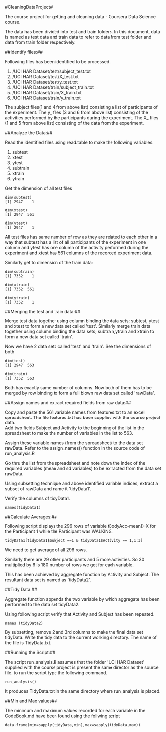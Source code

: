 #CleaningDataProject#


The course project for getting and cleaning data - Coursera Data Science course.

The data has been divided into test and train folders. In this document, data is named as test data and train data to refer to 
data from test folder and data from train folder respectively.


##Identify files:##

Following files has been identified to be processed.

1. /UCI HAR Dataset/test/subject_test.txt
2. /UCI HAR Dataset/test/X_test.txt
3. /UCI HAR Dataset/test/y_test.txt
4. /UCI HAR Dataset/train/subject_train.txt
5. /UCI HAR Dataset/train/X_train.txt
6. /UCI HAR Dataset/train/y_train.txt

The subject files(1 and 4 from above list) consisting a list of participants of the experiment. 
The y_ files (3 and 6 from above list) consisting of the activities performed by the participants during the experiment.
The X_ files (1 and 5 from above list) consisting of the data from the experiment.

##Analyze the Data:##

Read the identified files using read.table to make the following variables.

1. subtest
2. xtest
3. ytest
4. subtrain
5. xtrain
6. ytrain

Get the dimension of all test files

    dim(subtest)
    [1] 2947    1
    
    dim(xtest)
    [1] 2947  561
    
    dim(ytest)
    [1] 2947    1

All test files has same number of row as they are related to each other in a way that subtest has a list of all participants
of the experiment in one column and ytest has one column of the activity performed during the experiment and xtest has 561 columns 
of the recorded experiment data.

Similarly get to dimension of the train data: 

    dim(subtrain)
    [1] 7352    1
    
    dim(xtrain)
    [1] 7352  561
   
    dim(ytrain)
    [1] 7352    1


##Merging the test and train data:##


Merge test data together using column binding the data sets; subtest, ytest and xtest to form a new data set called 'test'.
Similarly merge train data together using column binding the data sets; subtrain,ytrain and xtrain to form a new data set called 'train'.

Now we have 2 data sets called 'test' and 'train'. See the dimensions of both

    dim(test)
    [1] 2947  563
    
    dim(train)
    [1] 7352  563

Both has exactly same number of columns. Now both of them has to be merged by row binding to form a full blown raw data set called 'rawData'.

##Assign names and extract required fields from raw data:##


Copy and paste the 561 variable names from features.txt to an excel spreadsheet. The file features.txt has been supplied with the course project data.  
Add two fields Subject and Activity to the beginning of the list in the spreadsheet to make the number of variables in the list to 563.

Assign these variable names (from the spreadsheet) to the data set rawData. Refer to the assign_names() function in the source code of run_analysis.R

Go thru the list from the spreadsheet and note down the index of the required variables (mean and sd variables) to be extracted from the data set rawData. 

Using subsetting technique and above identified variable indices, extract a subset of rawData and name it 'tidyData1'.

Verify the columns of tidyData1. 

    names(tidyData1)


##Calculate Averages:##


Following script displays the 296 rows of variable tBodyAcc-mean()-X for the Participant 1 while the Participant was WALKING. 

    tidyData1[tidyData1$Subject ==1 & tidyData1$Activity == 1,1:3]

We need to get average of all 296 rows. 

Similarly there are 29 other participants and 5 more activities. So 30 multiplied by 6 is 180 number of rows we get for each variable. 

This has been achieved by aggregate function by Activity and Subject. The resultant data set is named as 'tidyData2'.


##Tidy Data:##


Aggregate function appends the two variable by which aggregate has been performed to the data set tidyData2. 

Using following script verify that Activity and Subject has been repeated.

    names (tidyData2)

By subsetting,  remove 2 and 3rd columns to make the final data set tidyData. Write the tidy data to the current working directory.
The name of the file is TidyData.txt.



##Running the Script:##


The script run_analysis.R assumes that the folder 'UCI HAR Dataset' supplied with the course project is present the same director as the source file.
to run the script type the following command.

    run_analysis()

It produces TidyData.txt in the same directory where run_analysis is placed. 


##Min and Max values##

The minimum and maximum values recorded for each variable in the CodeBook.md have been found using the follwing script

    data.frame(min=sapply(tidyData,min),max=sapply(tidyData,max))

